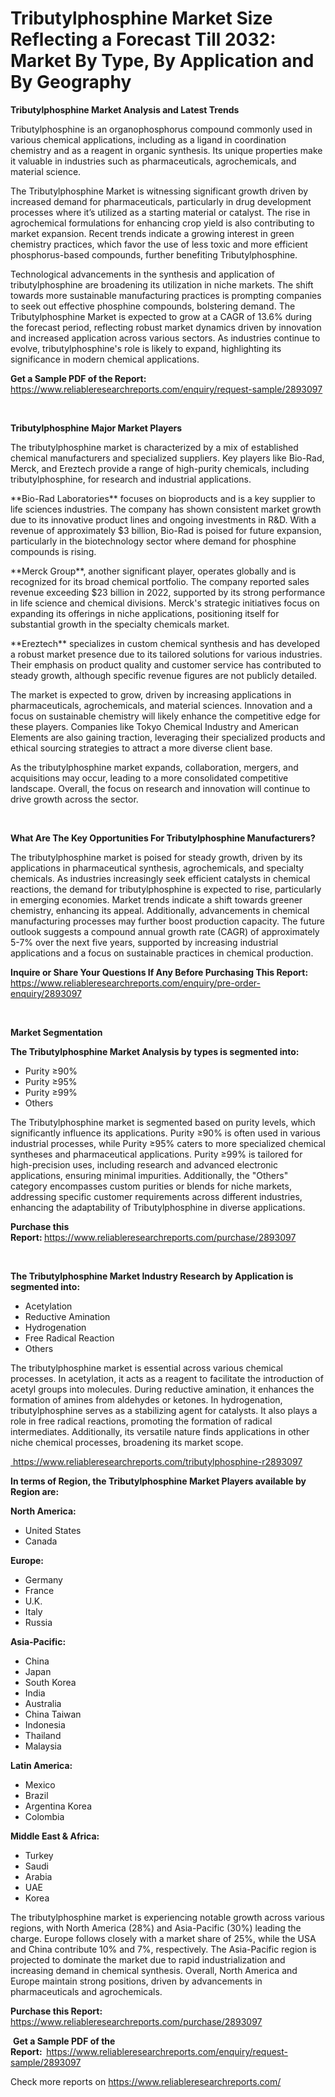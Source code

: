 <p><h1>Tributylphosphine Market Size Reflecting a Forecast Till 2032: Market By Type, By Application and By Geography</h1></p><p><strong>Tributylphosphine Market Analysis and Latest Trends</strong></p>
<p><p>Tributylphosphine is an organophosphorus compound commonly used in various chemical applications, including as a ligand in coordination chemistry and as a reagent in organic synthesis. Its unique properties make it valuable in industries such as pharmaceuticals, agrochemicals, and material science.</p><p>The Tributylphosphine Market is witnessing significant growth driven by increased demand for pharmaceuticals, particularly in drug development processes where it’s utilized as a starting material or catalyst. The rise in agrochemical formulations for enhancing crop yield is also contributing to market expansion. Recent trends indicate a growing interest in green chemistry practices, which favor the use of less toxic and more efficient phosphorus-based compounds, further benefiting Tributylphosphine.</p><p>Technological advancements in the synthesis and application of tributylphosphine are broadening its utilization in niche markets. The shift towards more sustainable manufacturing practices is prompting companies to seek out effective phosphine compounds, bolstering demand. The Tributylphosphine Market is expected to grow at a CAGR of 13.6% during the forecast period, reflecting robust market dynamics driven by innovation and increased application across various sectors. As industries continue to evolve, tributylphosphine's role is likely to expand, highlighting its significance in modern chemical applications.</p></p>
<p><strong>Get a Sample PDF of the Report:&nbsp;</strong> <a href="https://www.reliableresearchreports.com/enquiry/request-sample/2893097?utm_campaign=2098&utm_medium=2&utm_source=Github&utm_content=ia&utm_term=15032025&utm_id=tributylphosphine">https://www.reliableresearchreports.com/enquiry/request-sample/2893097</a></p>
<p>&nbsp;</p>
<p><strong>Tributylphosphine Major Market Players</strong></p>
<p><p>The tributylphosphine market is characterized by a mix of established chemical manufacturers and specialized suppliers. Key players like Bio-Rad, Merck, and Ereztech provide a range of high-purity chemicals, including tributylphosphine, for research and industrial applications. </p><p>**Bio-Rad Laboratories** focuses on bioproducts and is a key supplier to life sciences industries. The company has shown consistent market growth due to its innovative product lines and ongoing investments in R&D. With a revenue of approximately $3 billion, Bio-Rad is poised for future expansion, particularly in the biotechnology sector where demand for phosphine compounds is rising.</p><p>**Merck Group**, another significant player, operates globally and is recognized for its broad chemical portfolio. The company reported sales revenue exceeding $23 billion in 2022, supported by its strong performance in life science and chemical divisions. Merck's strategic initiatives focus on expanding its offerings in niche applications, positioning itself for substantial growth in the specialty chemicals market.</p><p>**Ereztech** specializes in custom chemical synthesis and has developed a robust market presence due to its tailored solutions for various industries. Their emphasis on product quality and customer service has contributed to steady growth, although specific revenue figures are not publicly detailed.</p><p>The market is expected to grow, driven by increasing applications in pharmaceuticals, agrochemicals, and material sciences. Innovation and a focus on sustainable chemistry will likely enhance the competitive edge for these players. Companies like Tokyo Chemical Industry and American Elements are also gaining traction, leveraging their specialized products and ethical sourcing strategies to attract a more diverse client base.</p><p>As the tributylphosphine market expands, collaboration, mergers, and acquisitions may occur, leading to a more consolidated competitive landscape. Overall, the focus on research and innovation will continue to drive growth across the sector.</p></p>
<p>&nbsp;</p>
<p><strong>What Are The Key Opportunities For Tributylphosphine Manufacturers?</strong></p>
<p><p>The tributylphosphine market is poised for steady growth, driven by its applications in pharmaceutical synthesis, agrochemicals, and specialty chemicals. As industries increasingly seek efficient catalysts in chemical reactions, the demand for tributylphosphine is expected to rise, particularly in emerging economies. Market trends indicate a shift towards greener chemistry, enhancing its appeal. Additionally, advancements in chemical manufacturing processes may further boost production capacity. The future outlook suggests a compound annual growth rate (CAGR) of approximately 5-7% over the next five years, supported by increasing industrial applications and a focus on sustainable practices in chemical production.</p></p>
<p><strong>Inquire or Share Your Questions If Any Before Purchasing This Report:</strong> <a href="https://www.reliableresearchreports.com/enquiry/pre-order-enquiry/2893097?utm_campaign=2098&utm_medium=2&utm_source=Github&utm_content=ia&utm_term=15032025&utm_id=tributylphosphine">https://www.reliableresearchreports.com/enquiry/pre-order-enquiry/2893097</a></p>
<p>&nbsp;</p>
<p><strong>Market Segmentation</strong></p>
<p><strong>The Tributylphosphine Market Analysis by types is segmented into:</strong></p>
<p><ul><li>Purity ≥90%</li><li>Purity ≥95%</li><li>Purity ≥99%</li><li>Others</li></ul></p>
<p><p>The Tributylphosphine market is segmented based on purity levels, which significantly influence its applications. Purity ≥90% is often used in various industrial processes, while Purity ≥95% caters to more specialized chemical syntheses and pharmaceutical applications. Purity ≥99% is tailored for high-precision uses, including research and advanced electronic applications, ensuring minimal impurities. Additionally, the "Others" category encompasses custom purities or blends for niche markets, addressing specific customer requirements across different industries, enhancing the adaptability of Tributylphosphine in diverse applications.</p></p>
<p><strong>Purchase this Report:&nbsp;</strong><a href="https://www.reliableresearchreports.com/purchase/2893097?utm_campaign=2098&utm_medium=2&utm_source=Github&utm_content=ia&utm_term=15032025&utm_id=tributylphosphine">https://www.reliableresearchreports.com/purchase/2893097</a></p>
<p>&nbsp;</p>
<p><strong>The Tributylphosphine Market Industry Research by Application is segmented into:</strong></p>
<p><ul><li>Acetylation</li><li>Reductive Amination</li><li>Hydrogenation</li><li>Free Radical Reaction</li><li>Others</li></ul></p>
<p><p>The tributylphosphine market is essential across various chemical processes. In acetylation, it acts as a reagent to facilitate the introduction of acetyl groups into molecules. During reductive amination, it enhances the formation of amines from aldehydes or ketones. In hydrogenation, tributylphosphine serves as a stabilizing agent for catalysts. It also plays a role in free radical reactions, promoting the formation of radical intermediates. Additionally, its versatile nature finds applications in other niche chemical processes, broadening its market scope.</p></p>
<p><a href="https://www.reliableresearchreports.com/tributylphosphine-r2893097?utm_campaign=2098&utm_medium=2&utm_source=Github&utm_content=ia&utm_term=15032025&utm_id=tributylphosphine">&nbsp;https://www.reliableresearchreports.com/tributylphosphine-r2893097</a></p>
<p><strong>In terms of Region, the Tributylphosphine Market Players available by Region are:</strong></p>
<p>
    <p> <strong> North America: </strong>
        <ul>
            <li>United States</li>
            <li>Canada</li>
        </ul>
        </p> 
    <p> <strong> Europe: </strong>
        <ul>
            <li>Germany</li>
            <li>France</li>
            <li>U.K.</li>
            <li>Italy</li>
            <li>Russia</li>
        </ul>
        </p> 
    <p> <strong> Asia-Pacific: </strong>
        <ul>
            <li>China</li>
            <li>Japan</li>
            <li>South Korea</li>
            <li>India</li>
            <li>Australia</li>
            <li>China Taiwan</li>
            <li>Indonesia</li>
            <li>Thailand</li>
            <li>Malaysia</li>
        </ul>
        </p> 
    <p> <strong> Latin America: </strong>
        <ul>
            <li>Mexico</li>
            <li>Brazil</li>
            <li>Argentina Korea</li>
            <li>Colombia</li>
        </ul>
        </p> 
    <p> <strong> Middle East & Africa: </strong>
        <ul>
            <li>Turkey</li>
            <li>Saudi</li>
            <li>Arabia</li>
            <li>UAE</li>
            <li>Korea</li>
        </ul>
    </p>
    </p>
<p><p>The tributylphosphine market is experiencing notable growth across various regions, with North America (28%) and Asia-Pacific (30%) leading the charge. Europe follows closely with a market share of 25%, while the USA and China contribute 10% and 7%, respectively. The Asia-Pacific region is projected to dominate the market due to rapid industrialization and increasing demand in chemical synthesis. Overall, North America and Europe maintain strong positions, driven by advancements in pharmaceuticals and agrochemicals.</p></p>
<p><strong>Purchase this Report: </strong><a href="https://www.reliableresearchreports.com/purchase/2893097?utm_campaign=2098&utm_medium=2&utm_source=Github&utm_content=ia&utm_term=15032025&utm_id=tributylphosphine">https://www.reliableresearchreports.com/purchase/2893097</a></p>
<p>&nbsp;<strong>Get a Sample PDF of the Report:&nbsp;&nbsp;</strong><a href="https://www.reliableresearchreports.com/enquiry/request-sample/2893097?utm_campaign=2098&utm_medium=2&utm_source=Github&utm_content=ia&utm_term=15032025&utm_id=tributylphosphine">https://www.reliableresearchreports.com/enquiry/request-sample/2893097</a></p>
<p><strong></strong></p>
<p>Check more reports on <a href="https://www.reliableresearchreports.com/?utm_campaign=2098&utm_medium=2&utm_source=Github&utm_content=ia&utm_term=15032025&utm_id=tributylphosphine">https://www.reliableresearchreports.com/</a></p>
